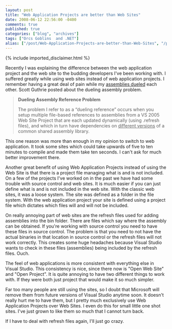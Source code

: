 ```yaml
---
layout: post
title: "Web Application Projects are better than Web Sites"
date: 2008-06-12 22:56:00 -0400
comments: true
published: true
categories: ["blog", "archives"]
tags: ["Orcs Goblins  and .NET"]
alias: ["/post/Web-Application-Projects-are-better-than-Web-Sites", "/post/web-application-projects-are-better-than-web-sites"]
---
```

<!-- more -->
{% include imported_disclaimer.html %}
<p>Recently I was explaining the difference between the web application project and the web site to the budding developers I've been working with. I suffered greatly while using web sites instead of web application projects. I remember having a great deal of pain while my <a href="http://weblogs.asp.net/scottgu/archive/2006/07/30/Common-Gotcha_3A00_-Slow-VS-2005-Web-Site-Build-Performance-Because-of-_1C20_Dueling-Assembly-References_1D20_.aspx" target="_blank">assemblies dueled</a> each other. Scott Guthrie posted about the dueling assembly problem.</p>
<blockquote>
<p><strong>Dueling Assembly Reference Problem</strong></p>
<p>The problem I refer to as a &ldquo;dueling reference&rdquo; occurs when you setup multiple file-based references to assemblies from a VS 2005 Web Site Project that are each updated dynamically (using .refresh files), and which in turn have dependencies on <span style="text-decoration: underline;">different versions</span> of a common shared assembly library.</p>
</blockquote>
<p>This one reason was more than enough in my opinion to switch to web application. It took some sites which could take upwards of five to ten minutes to compile and made them take ten seconds. I can't ask for much better improvement there.</p>
<p>Another great benefit of using Web Application Projects instead of using the Web Site is that there is a project file managing what is and is not included. On a few of the projects I've worked on in the past we have had some trouble with source control and web sites. It is much easier if you can just define what is and is not included in the web site. With the classic web sites, it was a loose system. The site was defined as a folder in the file system. With the web application project your site is defined using a project file which dictates which files will and will not be included.</p>
<p>On really annoying part of web sites are the refresh files used for adding assemblies into the bin folder. There are files which say where the assembly can be obtained. If you're working with source control you need to have these files in source control. The problem is that you need to not have the actual binaries in that location in source control or the refresh files will not work correctly. This creates some huge headaches because Visual Studio wants to check in these files (assemblies) being included by the refresh files. Ouch.</p>
<p>The feel of web applications is more consistent with everything else in Visual Studio. This consistency is nice, since there now is "Open Web Site" and "Open Project". It is quite annoying to have two different things to work with. If they were both just project that would make it so much simpler.</p>
<p>Far too many people are still using the sites, so I doubt that Microsoft will remove them from future versions of Visual Studio anytime soon. It doesn't really hurt me to have them, but I pretty much exclusively use Web Application Projects over Web Sites. I even do this for small little one shot sites. I've just grown to like them so much that I cannot turn back.</p>
<p>If I have to deal with refresh files again, I'll just go crazy.</p>
